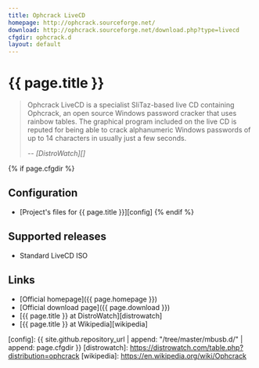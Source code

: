 ```yaml
---
title: Ophcrack LiveCD
homepage: http://ophcrack.sourceforge.net/
download: http://ophcrack.sourceforge.net/download.php?type=livecd
cfgdir: ophcrack.d
layout: default
---
```


# {{ page.title }}

> Ophcrack LiveCD is a specialist SliTaz-based live CD containing Ophcrack, an
> open source Windows password cracker that uses rainbow tables. The graphical
> program included on the live CD is reputed for being able to crack
> alphanumeric Windows passwords of up to 14 characters in usually just a few
> seconds.
>
> -- <cite markdown="1">[DistroWatch][]</cite>


{% if page.cfgdir %}
## Configuration

- [Project's files for {{ page.title }}][config]
{% endif %}


## Supported releases

- Standard LiveCD ISO


## Links

- [Official homepage]({{ page.homepage }})
- [Official download page]({{ page.download }})
- [{{ page.title }} at DistroWatch][distrowatch]
- [{{ page.title }} at Wikipedia][wikipedia]


[config]: {{ site.github.repository_url | append: "/tree/master/mbusb.d/" | append: page.cfgdir }}
[distrowatch]: https://distrowatch.com/table.php?distribution=ophcrack
[wikipedia]: https://en.wikipedia.org/wiki/Ophcrack
